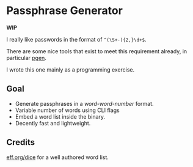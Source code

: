 # Passphrase Generator

**WIP**

I really like passwords in the format of `^(\S+-){2,}\d+$`.

There are some nice tools that exist to meet this requirement already,
in particular [pgen](https://github.com/ctsrc/Pgen).

I wrote this one mainly as a programming exercise.

## Goal

* Generate passphrases in a *word-word-number* format.
* Variable number of words using CLI flags
* Embed a word list inside the binary.
* Decently fast and lightweight.

## Credits

[eff.org/dice](https://www.eff.org/dice) for a well authored word list.
